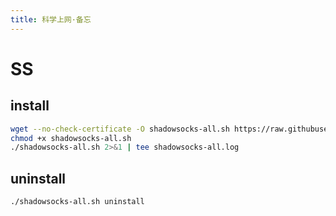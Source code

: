 ```yaml
---
title: 科学上网·备忘
---
```


# SS

## install

```bash
wget --no-check-certificate -O shadowsocks-all.sh https://raw.githubusercontent.com/teddysun/shadowsocks_install/master/shadowsocks-all.sh
chmod +x shadowsocks-all.sh
./shadowsocks-all.sh 2>&1 | tee shadowsocks-all.log
```

## uninstall

```
./shadowsocks-all.sh uninstall
```

